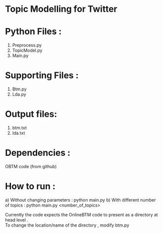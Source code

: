 Topic Modelling for Twitter 
========================================
Python Files : 
===================
 1. Preprocess.py
 2. TopicModel.py
 3. Main.py
 
 Supporting Files :
 =========================
 1. Btm.py
 2. Lda.py
 
 Output files:
 ===========================
 1. btm.txt
 2. lda.txt
 
 Dependencies :
 =========================
  OBTM code (from github)
  
 How to run :
 ==========================
  a) Without changing parameters :   python main.py
  b) With different number of topics :  python main.py <number_of_topics>
  
  Currently the code expects the OnlineBTM code to present as a directory at head level .  
  To change the location/name of the directory , modify btm.py
 
